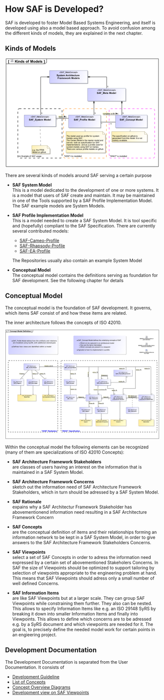 # How SAF is Developed?

SAF is developed to foster Model Based Systems Engineering, and itself is developed using also a model based approach. To avoid confusion among the different kinds of models, they are explained in the next chapter.

## Kinds of Models

![Bild](../diagrams/Kinds-of-Models.svg)

There are several kinds of models around SAF serving a certain purpose

* **SAF System Model**<BR>
  This is a model dedicated to the development of one or more systems. It is a model that users of SAF create and maintain. It may be maintained in one of the Tools supported by a SAF Profile Implementation Model. The SAF example models are System Models.
* **SAF Profile Implementation Model**<BR>
  This is a model needed to create a SAF System Model. It is tool specific and (hopefully) compliant to the SAF Specification. There are currently several contributed models:

  * [SAF-Cameo-Profile](https://github.com/GfSE/SAF-Cameo-Profile)
  * [SAF-Rhapsody-Profile](https://github.com/GfSE/SAF-Rhapsody-Profile)
  * [SAF-EA-Profile](https://github.com/GfSE/SAF-EA-Profile)

  The Repositories usually also contain an example System Model
* **Conceptual Model**<BR>
  The conceptual model contains the definitions serving as foundation for SAF development. See the following chapter for details

## Conceptual Model

The conceptual model is the foundation of SAF development.
It governs, which items SAF consist of and how these items are related.

The inner architecture follows the concepts of ISO 42010.

![Bild](../diagrams/Concept-Model-Definition.svg)

Within the conceptual model the following elements can be recognized (many of them are specializations of ISO 42010 Concepts):

* **SAF Architecture Framework Stakeholders**<BR> are classes of users having an interest on the information that is maintained in a SAF System Model.
* **SAF Architecture Framework Concerns**<BR> sketch out the information need of SAF Architecture Framework Stakeholders, which in turn should be adressed by a SAF System Model.
* **SAF Rationale**<BR> expains why a SAF Architectur Framework Stakeholder has abovementionend information need resulting in a SAF Architecture Framework Concern
* **SAF Concepts**<BR> are the conceptual definition of items and their relationships forming an information network to be kept in a SAF System Model, in order to give answers to the SAF Architecture Framework Stakeholders Concerns.
* **SAF Viewpoints**<BR> select a set of SAF Concepts in order to adress the information need expressed by a certain set of abovementioned Stakeholers Concerns.
  In SAF the size of Viewpoints should be optimized to support tailoring by selection of viewpoints appropriate to the engineering problem at hand. This  means that SAF Viewpoints should adress only a small number of well defined Concerns.
  
* **SAF Information Items**<BR> are like SAF Viewpoints but at a larger scale. They can group SAF Viewpoints while constraining them further. They also can be nested.
  This allows to specify Information Items like e.g. an ISO 29148 SyRS by breaking it down into smaller Information Items and finally into Viewpoints.
  This allows to define which concerns are to be adressed e.g. by a SyRS document and which viewpoints are needed for it.
  The goal is, to precisely define the needed model work for certain points in an engieering project.

## Development Documentation
The Development Documentation is separated from the User Documentation. 
It consists of 
* [Development Guideline](saf-dev-guideline.md)
* [List of Concepts](concept/concepts.md)
* [Concept Overview Diagrams](concept/concept-overview.md)
* [Development view on SAF Viewpoints](viewpoints/viewpoint-dev.md)
